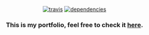 <p align="center">
  <a href="https://travis-ci.org/GMaiolo/portfolio"><img src="https://api.travis-ci.org/GMaiolo/portfolio.svg" alt="travis"></a>
  <a href="https://david-dm.org/GMaiolo/portfolio"><img src="https://david-dm.org/GMaiolo/portfolio.svg" alt="dependencies"></a>
</p>

<h3 align="center">This is my portfolio, feel free to check it <a href="gm-portfolio.herokuapp.com">here</a>.</h3>
